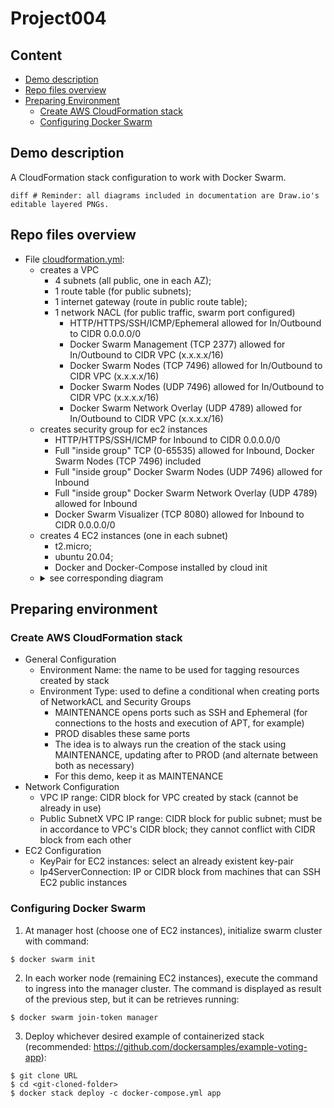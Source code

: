 # Project004

## Content

* [Demo description](#demo-description)
* [Repo files overview](#repo-files-overview)
* [Preparing Environment](#preparing-environment)
  * [Create AWS CloudFormation stack](#create-aws-cloudformation-stack)
  * [Configuring Docker Swarm](#configuring-docker-swarm)

## Demo description

A CloudFormation stack configuration to work with Docker Swarm.

```diff # Reminder: all diagrams included in documentation are Draw.io's editable layered PNGs.```

## Repo files overview

* File [cloudformation.yml](cloudformation.yml):
  * creates a VPC
    * 4 subnets (all public, one in each AZ);
    * 1 route table (for public subnets);
    * 1 internet gateway (route in public route table);
    * 1 network NACL (for public traffic, swarm port configured)
      * HTTP/HTTPS/SSH/ICMP/Ephemeral allowed for In/Outbound to CIDR 0.0.0.0/0
      * Docker Swarm Management (TCP 2377) allowed for In/Outbound to CIDR VPC (x.x.x.x/16)
	  * Docker Swarm Nodes (TCP 7496) allowed for In/Outbound to CIDR VPC (x.x.x.x/16)
	  * Docker Swarm Nodes (UDP 7496) allowed for In/Outbound to CIDR VPC (x.x.x.x/16)
	  * Docker Swarm Network Overlay (UDP 4789) allowed for In/Outbound to CIDR VPC (x.x.x.x/16)
  * creates security group for ec2 instances
    * HTTP/HTTPS/SSH/ICMP for Inbound to CIDR 0.0.0.0/0
	* Full "inside group" TCP (0-65535) allowed for Inbound, Docker Swarm Nodes (TCP 7496) included
	* Full "inside group" Docker Swarm Nodes (UDP 7496) allowed for Inbound
	* Full "inside group" Docker Swarm Network Overlay (UDP 4789) allowed for Inbound
	* Docker Swarm Visualizer (TCP 8080) allowed for Inbound to CIDR 0.0.0.0/0
  * creates 4 EC2 instances (one in each subnet)
    * t2.micro;
    * ubuntu 20.04;
    * Docker and Docker-Compose installed by cloud init
  * <details><summary>see corresponding diagram</summary><img src="documents/cloudformation-diagram.png"></details>

## Preparing environment

### Create AWS CloudFormation stack

* General Configuration
  * Environment Name: the name to be used for tagging resources created by stack
  * Environment Type: used to define a conditional when creating ports of NetworkACL and Security Groups
    * MAINTENANCE opens ports such as SSH and Ephemeral (for connections to the hosts and execution of APT, for example)
    * PROD disables these same ports
    * The idea is to always run the creation of the stack using MAINTENANCE, updating after to PROD (and alternate between both as necessary)
    * For this demo, keep it as MAINTENANCE
* Network Configuration
  * VPC IP range: CIDR block for VPC created by stack (cannot be already in use)
  * Public SubnetX VPC IP range: CIDR block for public subnet; must be in accordance to VPC's CIDR block; they cannot conflict with CIDR block from each other
* EC2 Configuration
  * KeyPair for EC2 instances: select an already existent key-pair
  * Ip4ServerConnection: IP or CIDR block from machines that can SSH EC2 public instances

### Configuring Docker Swarm

1. At manager host (choose one of EC2 instances), initialize swarm cluster with command:
```
$ docker swarm init
```

2. In each worker node (remaining EC2 instances), execute the command to ingress into the manager cluster. The command is displayed as result of the previous step, but it can be retrieves running:
```
$ docker swarm join-token manager
```

3. Deploy whichever desired example of containerized stack (recommended: https://github.com/dockersamples/example-voting-app):
```
$ git clone URL
$ cd <git-cloned-folder>
$ docker stack deploy -c docker-compose.yml app
```
